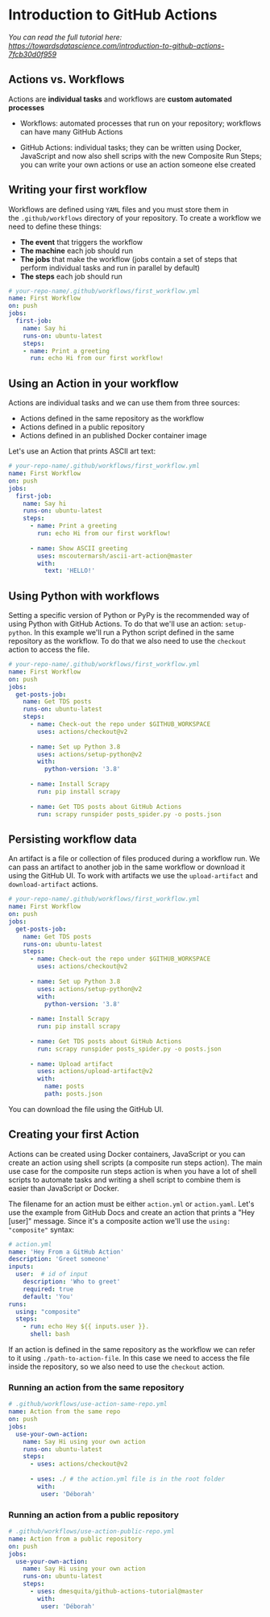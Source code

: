 # Introduction to GitHub Actions
*You can read the full tutorial here: https://towardsdatascience.com/introduction-to-github-actions-7fcb30d0f959*
## Actions vs. Workflows
Actions are **individual tasks** and workflows are **custom automated processes**

* Workflows: automated processes that run on your repository; workflows can have many GitHub Actions

* GitHub Actions: individual tasks; they can be written using Docker, JavaScript and now also shell scrips with the new Composite Run Steps; you can write your own actions or use an action someone else created

## Writing your first workflow
Workflows are defined using `YAML` files and you must store them in the `.github/workflows` directory of your repository.
To create a workflow we need to define these things:
* **The event** that triggers the workflow
* **The machine** each job should run
* **The jobs** that make the workflow (jobs contain a set of steps that perform individual tasks and run in parallel by default)
* **The steps** each job should run

```yaml
# your-repo-name/.github/workflows/first_workflow.yml
name: First Workflow                                               
on: push                                                  
jobs:                         
  first-job:                           
    name: Say hi                           
    runs-on: ubuntu-latest                           
    steps:                           
    - name: Print a greeting                             
      run: echo Hi from our first workflow!
```

## Using an Action in your workflow
Actions are individual tasks and we can use them from three sources:
* Actions defined in the same repository as the workflow
* Actions defined in a public repository
* Actions defined in an published Docker container image

Let's use an Action that prints ASCII art text:

```yaml
# your-repo-name/.github/workflows/first_workflow.yml
name: First Workflow
on: push                                                  
jobs:                         
  first-job:                           
    name: Say hi                           
    runs-on: ubuntu-latest                           
    steps:                           
      - name: Print a greeting                             
        run: echo Hi from our first workflow!   
     
      - name: Show ASCII greeting                             
        uses: mscoutermarsh/ascii-art-action@master   
        with:                               
          text: 'HELLO!'
```

## Using Python with workflows
Setting a specific version of Python or PyPy is the recommended way of using Python with GitHub Actions. To do that we'll use an action: `setup-python`. In this example we'll run a Python script defined in the same repository as the workflow. To do that we also need to use the `checkout` action to access the file.

```yaml
# your-repo-name/.github/workflows/first_workflow.yml
name: First Workflow
on: push                                                  
jobs:                         
  get-posts-job:                            
    name: Get TDS posts                            
    runs-on: ubuntu-latest     
    steps:                             
      - name: Check-out the repo under $GITHUB_WORKSPACE                               
        uses: actions/checkout@v2         
                                                  
      - name: Set up Python 3.8                               
        uses: actions/setup-python@v2                               
        with:                                 
          python-version: '3.8'          
                                                  
      - name: Install Scrapy                               
        run: pip install scrapy         
 
      - name: Get TDS posts about GitHub Actions                                 
        run: scrapy runspider posts_spider.py -o posts.json
```

## Persisting workflow data
An artifact is a file or collection of files produced during a workflow run. We can pass an artifact to another job in the same workflow or download it using the GitHub UI. To work with artifacts we use the `upload-artifact` and `download-artifact` actions.

```yaml
# your-repo-name/.github/workflows/first_workflow.yml
name: First Workflow
on: push                                                  
jobs:                         
  get-posts-job:                            
    name: Get TDS posts                            
    runs-on: ubuntu-latest     
    steps:                             
      - name: Check-out the repo under $GITHUB_WORKSPACE                               
        uses: actions/checkout@v2         
                                                  
      - name: Set up Python 3.8                               
        uses: actions/setup-python@v2                               
        with:                                 
          python-version: '3.8'          
                                                  
      - name: Install Scrapy                               
        run: pip install scrapy         
 
      - name: Get TDS posts about GitHub Actions                                 
        run: scrapy runspider posts_spider.py -o posts.json
        
      - name: Upload artifact                      
        uses: actions/upload-artifact@v2                        
        with:                                 
          name: posts                                 
          path: posts.json
```
You can download the file using the GitHub UI.

## Creating your first Action
Actions can be created using Docker containers, JavaScript or you can create an action using shell scripts (a composite run steps action). The main use case for the composite run steps action is when you have a lot of shell scripts to automate tasks and writing a shell script to combine them is easier than JavaScript or Docker.

The filename for an action must be either `action.yml` or `action.yaml`. Let's use the example from GitHub Docs and create an action that prints a "Hey [user]" message. Since it's a composite action we'll use the `using: "composite"` syntax:

```yaml
# action.yml
name: 'Hey From a GitHub Action'
description: 'Greet someone'
inputs:
  user:  # id of input
    description: 'Who to greet'
    required: true
    default: 'You'
runs:
  using: "composite"
  steps: 
    - run: echo Hey ${{ inputs.user }}.
      shell: bash
```

If an  action is defined in the same repository as the workflow we can refer to it using `./path-to-action-file`. In this case we need to access the file inside the repository, so  we also need to use the `checkout` action.

### Running an action from the same repository

```yaml
# .github/workflows/use-action-same-repo.yml
name: Action from the same repo
on: push 
jobs:                                 
  use-your-own-action:                           
    name: Say Hi using your own action                           
    runs-on: ubuntu-latest                           
    steps:                             
      - uses: actions/checkout@v2
                                                            
      - uses: ./ # the action.yml file is in the root folder                              
        with:                                
         user: 'Déborah'
```

### Running an action from a public repository
```yaml
# .github/workflows/use-action-public-repo.yml
name: Action from a public repository
on: push 
jobs:                                 
  use-your-own-action:                           
    name: Say Hi using your own action                           
    runs-on: ubuntu-latest                           
    steps:                                               
      - uses: dmesquita/github-actions-tutorial@master                            
        with:                                
         user: 'Déborah'
```


